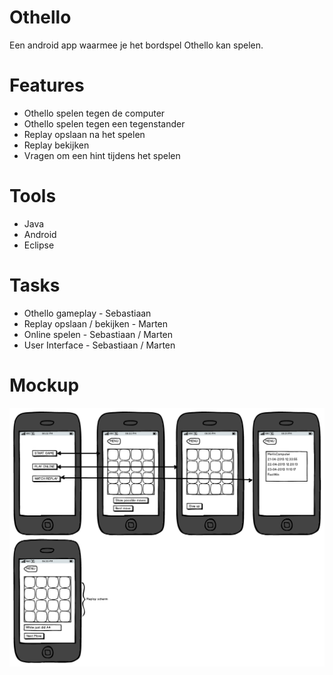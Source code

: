 # Othello

Een android app waarmee je het bordspel Othello kan spelen.

# Features

* Othello spelen tegen de computer
* Othello spelen tegen een tegenstander
* Replay opslaan na het spelen
* Replay bekijken
* Vragen om een hint tijdens het spelen

# Tools

* Java
* Android
* Eclipse

# Tasks

* Othello gameplay - Sebastiaan
* Replay opslaan / bekijken - Marten
* Online spelen - Sebastiaan / Marten
* User Interface - Sebastiaan / Marten

# Mockup
![alt text](docs/mockup.png "img")